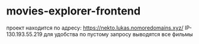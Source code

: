 # movies-explorer-frontend
проект находится по адресу:
https://nekto.lukas.nomoredomains.xyz/
IP- 130.193.55.219
для удобства по пустому запросу выводятся все фильмы